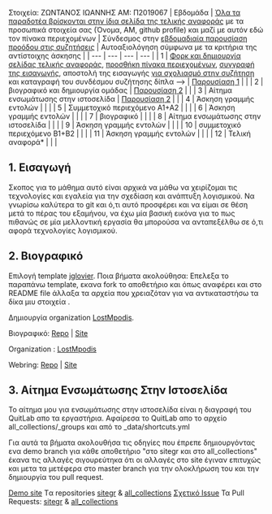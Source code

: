 Στοιχεία:
ΖΩΝΤΑΝΟΣ ΙΩΑΝΝΗΣ
ΑΜ: Π2019067
| Εβδομάδα | [Όλα τα παραδοτέα βρίσκονται στην ίδια σελίδα της τελικής αναφοράς](https://courses-ionio.github.io/help/deliverables/) με τα προσωπικά στοιχεία σας (Όνομα, ΑΜ, github profile) και μαζί με αυτόν εδώ τον πίνακα περιεχομένων | Σύνδεσμος στην [εβδομαδιαία παρουσίαση προόδου στις συζητήσεις](https://github.com/courses-ionio/help/discussions/categories/show-and-tell) | Αυτοαξιολόγηση σύμφωνα με τα κριτήρια της αντίστοιχης άσκησης |
| --- | --- | --- | --- |
| 1 | [Φορκ και δημιουργία σελίδας τελικής αναφοράς](https://courses-ionio.github.io/help/guide/), [προσθήκη πίνακα περιεχομένων](https://raw.githubusercontent.com/courses-ionio/sw/master/README.md), [συγγραφή της εισαγωγής](https://courses-ionio.github.io/help/intro/), αποστολή της εισαγωγής [για σχολιασμό στην συζήτηση](https://github.com/courses-ionio/help/discussions/categories/show-and-tell) και καταγραφή του συνδέσμου συζήτησης δίπλα --> | [Παρουσίαση 1](https://github.com/courses-ionio/help/discussions/136) | |
| 2 | βιογραφικό και δημιουργία ομάδας | [Παρουσίαση 2](https://github.com/courses-ionio/help/discussions/215) | |
| 3 | Αίτημα ενσωμάτωσης στην ιστοσελίδα | [Παρουσίαση 2](https://github.com/courses-ionio/help/discussions/357) | |
| 4 | Άσκηση γραμμής εντολών | | |
| 5 | Συμμετοχικό περιεχόμενο A1+A2 | | |
| 6 | Άσκηση γραμμής εντολών | | |
| 7 | βιογραφικό | | |
| 8 | Αίτημα ενσωμάτωσης στην ιστοσελίδα | | |
| 9 | Άσκηση γραμμής εντολών | | |
| 10 | συμμετοχικό περιεχόμενο B1+B2 | | |
| 11 | Άσκηση γραμμής εντολών | | |
| 12 | Τελική αναφορά* | | |

## 1. Εισαγωγή

Σκοπος για το μάθημα αυτό είναι αρχικά να μάθω να χειρίζομαι τις τεχνολογίες και εγαλεία για την σχεδίαση και ανάπτυξη λογισμικού.
Να γνωρίσω καλύτερα το git και ό,τι αυτό προσφέρει και να είμαι σε θέση μετά το πέρας του εξαμήνου, να έχω μία βασική εικόνα για το πως πιθανώς σε μία μελλοντική εργασία θα μπορούσα να ανταπεξέλθω σε ό,τι αφορά τεχνολογίες λογισμικού.


## 2. Βιογραφικό

Επιλογή template [jglovier](https://github.com/jglovier/resume-template). 
Ποια βήματα ακολούθησα: Επελεξα το παραπάνω template, εκανα fork το αποθετήριο και όπως αναφέρει και στο README file άλλαξα τα αρχεία που χρειαζόταν για να αντικαταστήσω τα δίκα μιυ στοιχεία .

Δημιουργία organization [LostMpodis](https://github.com/LostMpodis).

Βιογραφικό: [Repo](https://github.com/john7665/resume-template) | [Site](https://john7665.github.io/resume-template/)

Organization : [LostMpodis](https://github.com/LostMpodis)

Webring: [Repo](https://github.com/LostMpodis/webring) | [Site](https://lostmpodis.github.io/webring/)

## 3. Αίτημα Ενσωμάτωσης Στην Ιστοσελίδα

Το αίτημα μου για ενσωμάτωσης στην ιστοσελίδα είναι η διαγραφή του QuitLab απο τα εργαστήρια.
Αφαίρεσα το QuitLab απο το αρχείο all_collections/_groups και από το _data/shortcuts.yml

Για αυτά τα βήματα ακολουθήσα τις οδηγίες που έπρεπε δημιουργόντας ενα demo branch για κάθε αποθετήριο "στο sitegr και στο all_collections" έκανα τις αλλαγές σιγουρεύτηκα ότι οι αλλαγές στο site έγιναν επιτυχώς και μετα τα μετέφερα στο master branch για την ολοκλήρωση του και την δημιουργία του pull request.

[Demo site](https://p19zont.netlify.app/groups/)
Tα repositories [sitegr](https://github.com/john7665/sitegr/tree/demo-branch) & [all_collections](https://github.com/john7665/all_collections/tree/demo-branch)
[Σχετικό Issue](https://github.com/ioniodi/sitegr/issues/250)
Τα Pull Requests: [sitegr](https://github.com/ioniodi/sitegr/pull/338) & [all_collections](https://github.com/ioniodi/all_collections/pull/30)

